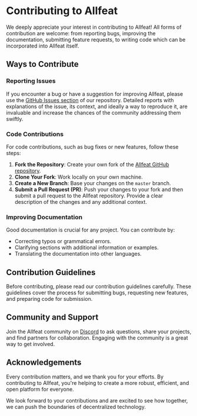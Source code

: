 # Contributing to Allfeat

We deeply appreciate your interest in contributing to Allfeat! All forms of contribution are welcome: from reporting bugs, improving the documentation, submitting feature requests, to writing code which can be incorporated into Allfeat itself.

## Ways to Contribute

### Reporting Issues

If you encounter a bug or have a suggestion for improving Allfeat, please use the [GitHub Issues section](https://github.com/Allfeat/docs/issues) of our repository. Detailed reports with explanations of the issue, its context, and ideally a way to reproduce it, are invaluable and increase the chances of the community addressing them swiftly.

### Code Contributions

For code contributions, such as bug fixes or new features, follow these steps:

1. **Fork the Repository**: Create your own fork of the [Allfeat GitHub repository](https://github.com/Allfeat/docs/).
2. **Clone Your Fork**: Work locally on your own machine.
3. **Create a New Branch**: Base your changes on the `master` branch.
5. **Submit a Pull Request (PR)**: Push your changes to your fork and then submit a pull request to the Allfeat repository. Provide a clear description of the changes and any additional context.

### Improving Documentation

Good documentation is crucial for any project. You can contribute by:

- Correcting typos or grammatical errors.
- Clarifying sections with additional information or examples.
- Translating the documentation into other languages.

## Contribution Guidelines

Before contributing, please read our contribution guidelines carefully. These guidelines cover the process for submitting bugs, requesting new features, and preparing code for submission.

## Community and Support

Join the Allfeat community on [Discord](https://discord.gg/3NVd4jzGeQ) to ask questions, share your projects, and find partners for collaboration. Engaging with the community is a great way to get involved.

## Acknowledgements

Every contribution matters, and we thank you for your efforts. By contributing to Allfeat, you're helping to create a more robust, efficient, and open platform for everyone.

We look forward to your contributions and are excited to see how together, we can push the boundaries of decentralized technology.

